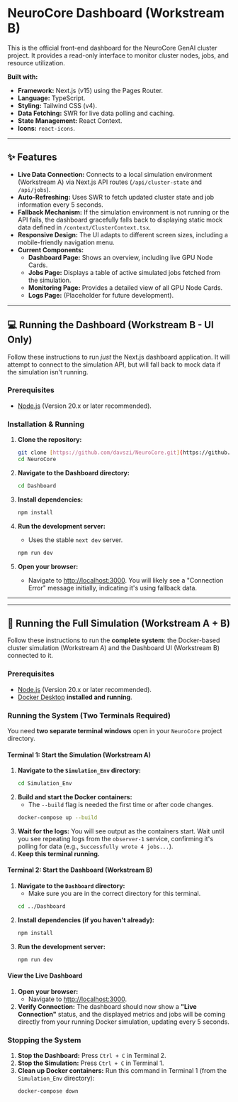 # NeuroCore Dashboard (Workstream B)

This is the official front-end dashboard for the NeuroCore GenAI cluster project. It provides a read-only interface to monitor cluster nodes, jobs, and resource utilization.

**Built with:**
* **Framework:** Next.js (v15) using the Pages Router.
* **Language:** TypeScript.
* **Styling:** Tailwind CSS (v4).
* **Data Fetching:** SWR for live data polling and caching.
* **State Management:** React Context.
* **Icons:** `react-icons`.

---

## ✨ Features

* **Live Data Connection:** Connects to a local simulation environment (Workstream A) via Next.js API routes (`/api/cluster-state` and `/api/jobs`).
* **Auto-Refreshing:** Uses SWR to fetch updated cluster state and job information every 5 seconds.
* **Fallback Mechanism:** If the simulation environment is not running or the API fails, the dashboard gracefully falls back to displaying static mock data defined in `/context/ClusterContext.tsx`.
* **Responsive Design:** The UI adapts to different screen sizes, including a mobile-friendly navigation menu.
* **Current Components:**
    * **Dashboard Page:** Shows an overview, including live GPU Node Cards.
    * **Jobs Page:** Displays a table of active simulated jobs fetched from the simulation.
    * **Monitoring Page:** Provides a detailed view of all GPU Node Cards.
    * **Logs Page:** (Placeholder for future development).

---

## 💻 Running the Dashboard (Workstream B - UI Only)

Follow these instructions to run *just* the Next.js dashboard application. It will attempt to connect to the simulation API, but will fall back to mock data if the simulation isn't running.

### Prerequisites

* [Node.js](https://nodejs.org/) (Version 20.x or later recommended).

### Installation & Running

1.  **Clone the repository:**
    ```bash
    git clone [https://github.com/davszi/NeuroCore.git](https://github.com/davszi/NeuroCore.git)
    cd NeuroCore
    ```

2.  **Navigate to the Dashboard directory:**
    ```bash
    cd Dashboard
    ```

3.  **Install dependencies:**
    ```bash
    npm install
    ```

4.  **Run the development server:**
    * Uses the stable `next dev` server.
    ```bash
    npm run dev
    ```

5.  **Open your browser:**
    * Navigate to [http://localhost:3000](http://localhost:3000). You will likely see a "Connection Error" message initially, indicating it's using fallback data.

---
---

## 🐳 Running the Full Simulation (Workstream A + B)

Follow these instructions to run the **complete system**: the Docker-based cluster simulation (Workstream A) and the Dashboard UI (Workstream B) connected to it.

### Prerequisites

* [Node.js](https://nodejs.org/) (Version 20.x or later recommended).
* [Docker Desktop](https://www.docker.com/products/docker-desktop/) **installed and running**.

### Running the System (Two Terminals Required)

You need **two separate terminal windows** open in your `NeuroCore` project directory.

#### Terminal 1: Start the Simulation (Workstream A)

1.  **Navigate to the `Simulation_Env` directory:**
    ```bash
    cd Simulation_Env
    ```
2.  **Build and start the Docker containers:**
    * The `--build` flag is needed the first time or after code changes.
    ```bash
    docker-compose up --build
    ```
3.  **Wait for the logs:** You will see output as the containers start. Wait until you see repeating logs from the `observer-1` service, confirming it's polling for data (e.g., `Successfully wrote 4 jobs...`).
4.  **Keep this terminal running.**

#### Terminal 2: Start the Dashboard (Workstream B)

1.  **Navigate to the `Dashboard` directory:**
    * Make sure you are in the correct directory for this terminal.
    ```bash
    cd ../Dashboard
    ```
2.  **Install dependencies (if you haven't already):**
    ```bash
    npm install
    ```
3.  **Run the development server:**
    ```bash
    npm run dev
    ```

#### View the Live Dashboard

1.  **Open your browser:**
    * Navigate to [http://localhost:3000](http://localhost:3000).
2.  **Verify Connection:** The dashboard should now show a **"Live Connection"** status, and the displayed metrics and jobs will be coming directly from your running Docker simulation, updating every 5 seconds.

### Stopping the System

1.  **Stop the Dashboard:** Press `Ctrl + C` in Terminal 2.
2.  **Stop the Simulation:** Press `Ctrl + C` in Terminal 1.
3.  **Clean up Docker containers:** Run this command in Terminal 1 (from the `Simulation_Env` directory):
    ```bash
    docker-compose down
    ```